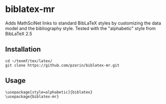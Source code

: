 biblatex-mr
===========

Adds MathSciNet links to standard BibLaTeX styles by customizing the data model and the bibliography style.
Tested with the "alphabetic" style from BibLaTeX 2.5

Installation
------------
	cd ~/texmf/tex/latex/
	git clone https://github.com/pzorin/biblatex-mr.git
 
Usage
-----
	\usepackage[style=alphabetic]{biblatex}
	\usepackage{biblatex-mr}

